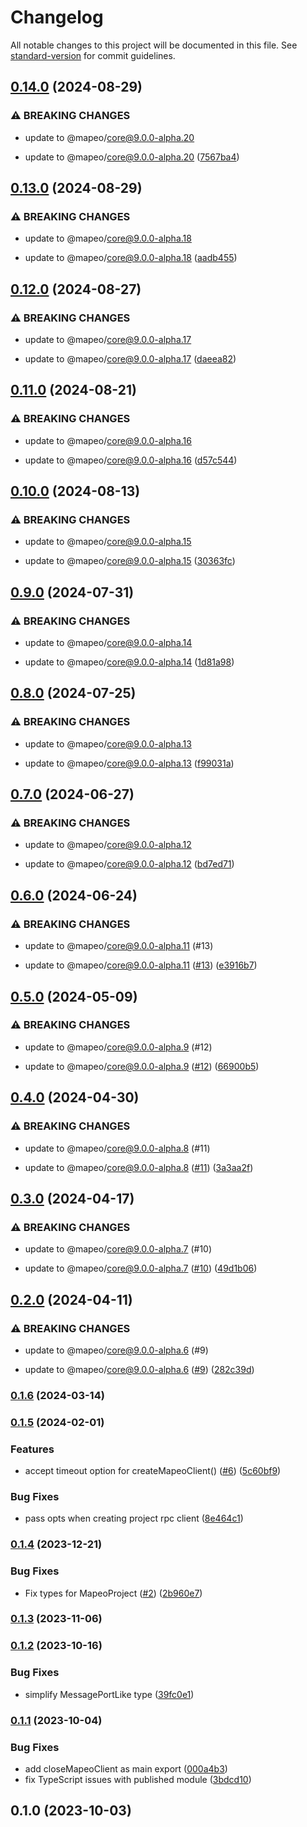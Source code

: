 # Changelog

All notable changes to this project will be documented in this file. See [standard-version](https://github.com/conventional-changelog/standard-version) for commit guidelines.

## [0.14.0](https://github.com/digidem/mapeo-ipc/compare/v0.13.0...v0.14.0) (2024-08-29)

### ⚠ BREAKING CHANGES

- update to @mapeo/core@9.0.0-alpha.20

- update to @mapeo/core@9.0.0-alpha.20 ([7567ba4](https://github.com/digidem/mapeo-ipc/commit/7567ba46ebb0148e74f809ee1f9589c75f19a9ca))

## [0.13.0](https://github.com/digidem/mapeo-ipc/compare/v0.12.0...v0.13.0) (2024-08-29)

### ⚠ BREAKING CHANGES

- update to @mapeo/core@9.0.0-alpha.18

- update to @mapeo/core@9.0.0-alpha.18 ([aadb455](https://github.com/digidem/mapeo-ipc/commit/aadb4553d38d54fcd83cf2d4df0a478ea723c17c))

## [0.12.0](https://github.com/digidem/mapeo-ipc/compare/v0.11.0...v0.12.0) (2024-08-27)

### ⚠ BREAKING CHANGES

- update to @mapeo/core@9.0.0-alpha.17

- update to @mapeo/core@9.0.0-alpha.17 ([daeea82](https://github.com/digidem/mapeo-ipc/commit/daeea82082c2adb638c44b956113c73cccd546e2))

## [0.11.0](https://github.com/digidem/mapeo-ipc/compare/v0.10.0...v0.11.0) (2024-08-21)

### ⚠ BREAKING CHANGES

- update to @mapeo/core@9.0.0-alpha.16

- update to @mapeo/core@9.0.0-alpha.16 ([d57c544](https://github.com/digidem/mapeo-ipc/commit/d57c54481005a38e04e8ef8c6c9c3199cf563229))

## [0.10.0](https://github.com/digidem/mapeo-ipc/compare/v0.9.0...v0.10.0) (2024-08-13)

### ⚠ BREAKING CHANGES

- update to @mapeo/core@9.0.0-alpha.15

- update to @mapeo/core@9.0.0-alpha.15 ([30363fc](https://github.com/digidem/mapeo-ipc/commit/30363fca22a09d95f8b6cf3a1c885a90345b0e91))

## [0.9.0](https://github.com/digidem/mapeo-ipc/compare/v0.8.0...v0.9.0) (2024-07-31)

### ⚠ BREAKING CHANGES

- update to @mapeo/core@9.0.0-alpha.14

- update to @mapeo/core@9.0.0-alpha.14 ([1d81a98](https://github.com/digidem/mapeo-ipc/commit/1d81a9883e58e14c0eb901122e6b84959f9b5833))

## [0.8.0](https://github.com/digidem/mapeo-ipc/compare/v0.7.0...v0.8.0) (2024-07-25)

### ⚠ BREAKING CHANGES

- update to @mapeo/core@9.0.0-alpha.13

- update to @mapeo/core@9.0.0-alpha.13 ([f99031a](https://github.com/digidem/mapeo-ipc/commit/f99031aa49e0da61b3ce1d2b4e61519b055d8e63))

## [0.7.0](https://github.com/digidem/mapeo-ipc/compare/v0.6.0...v0.7.0) (2024-06-27)

### ⚠ BREAKING CHANGES

- update to @mapeo/core@9.0.0-alpha.12

- update to @mapeo/core@9.0.0-alpha.12 ([bd7ed71](https://github.com/digidem/mapeo-ipc/commit/bd7ed712e8aab1cd7c7de398bcb9295aeeebed93))

## [0.6.0](https://github.com/digidem/mapeo-ipc/compare/v0.5.0...v0.6.0) (2024-06-24)

### ⚠ BREAKING CHANGES

- update to @mapeo/core@9.0.0-alpha.11 (#13)

- update to @mapeo/core@9.0.0-alpha.11 ([#13](https://github.com/digidem/mapeo-ipc/issues/13)) ([e3916b7](https://github.com/digidem/mapeo-ipc/commit/e3916b748d429b0ed82723ff68564c0e6fd87665))

## [0.5.0](https://github.com/digidem/mapeo-ipc/compare/v0.4.0...v0.5.0) (2024-05-09)

### ⚠ BREAKING CHANGES

- update to @mapeo/core@9.0.0-alpha.9 (#12)

- update to @mapeo/core@9.0.0-alpha.9 ([#12](https://github.com/digidem/mapeo-ipc/issues/12)) ([66900b5](https://github.com/digidem/mapeo-ipc/commit/66900b521555f072b8d97dcad6fc273cd4c6281a))

## [0.4.0](https://github.com/digidem/mapeo-ipc/compare/v0.3.0...v0.4.0) (2024-04-30)

### ⚠ BREAKING CHANGES

- update to @mapeo/core@9.0.0-alpha.8 (#11)

- update to @mapeo/core@9.0.0-alpha.8 ([#11](https://github.com/digidem/mapeo-ipc/issues/11)) ([3a3aa2f](https://github.com/digidem/mapeo-ipc/commit/3a3aa2f6bed42921b89c858e8bfc1ceb6d437c97))

## [0.3.0](https://github.com/digidem/mapeo-ipc/compare/v0.2.0...v0.3.0) (2024-04-17)

### ⚠ BREAKING CHANGES

- update to @mapeo/core@9.0.0-alpha.7 (#10)

- update to @mapeo/core@9.0.0-alpha.7 ([#10](https://github.com/digidem/mapeo-ipc/issues/10)) ([49d1b06](https://github.com/digidem/mapeo-ipc/commit/49d1b060b4013c46275be8d9c40e2c21a886b4dd))

## [0.2.0](https://github.com/digidem/mapeo-ipc/compare/v0.1.6...v0.2.0) (2024-04-11)

### ⚠ BREAKING CHANGES

- update to @mapeo/core@9.0.0-alpha.6 (#9)

- update to @mapeo/core@9.0.0-alpha.6 ([#9](https://github.com/digidem/mapeo-ipc/issues/9)) ([282c39d](https://github.com/digidem/mapeo-ipc/commit/282c39d0f3c4bf2fb3c2a8ea36d187e66e5898b6))

### [0.1.6](https://github.com/digidem/mapeo-ipc/compare/v0.1.5...v0.1.6) (2024-03-14)

### [0.1.5](https://github.com/digidem/mapeo-ipc/compare/v0.1.4...v0.1.5) (2024-02-01)

### Features

- accept timeout option for createMapeoClient() ([#6](https://github.com/digidem/mapeo-ipc/issues/6)) ([5c60bf9](https://github.com/digidem/mapeo-ipc/commit/5c60bf9ac5a4b55d7447d656743335b21fc08008))

### Bug Fixes

- pass opts when creating project rpc client ([8e464c1](https://github.com/digidem/mapeo-ipc/commit/8e464c1bab9b5cebc598530bb36de07964c3a08d))

### [0.1.4](https://github.com/digidem/mapeo-ipc/compare/v0.1.3...v0.1.4) (2023-12-21)

### Bug Fixes

- Fix types for MapeoProject ([#2](https://github.com/digidem/mapeo-ipc/issues/2)) ([2b960e7](https://github.com/digidem/mapeo-ipc/commit/2b960e74b6f1be94a616d2102e81e0fe4d206f6a))

### [0.1.3](https://github.com/digidem/mapeo-ipc/compare/v0.1.2...v0.1.3) (2023-11-06)

### [0.1.2](https://github.com/digidem/mapeo-ipc/compare/v0.1.1...v0.1.2) (2023-10-16)

### Bug Fixes

- simplify MessagePortLike type ([39fc0e1](https://github.com/digidem/mapeo-ipc/commit/39fc0e12d98b0667a7493bd22da46d1ac9a004f6))

### [0.1.1](https://github.com/digidem/mapeo-ipc/compare/v0.1.0...v0.1.1) (2023-10-04)

### Bug Fixes

- add closeMapeoClient as main export ([000a4b3](https://github.com/digidem/mapeo-ipc/commit/000a4b3a148a51d0c36f96ccfa546ee4695b3f32))
- fix TypeScript issues with published module ([3bdcd10](https://github.com/digidem/mapeo-ipc/commit/3bdcd1038279e20e77eb9e5e38741837316daaeb))

## 0.1.0 (2023-10-03)
